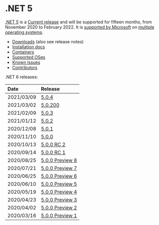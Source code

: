 # .NET 5

[.NET 5](https://devblogs.microsoft.com/dotnet/announcing-net-5-0/) is a [Current release](../../release-policies.md) and will be supported for fifteen months, from November 2020 to February 2022. It is [supported by Microsoft](../../microsoft-support.md) on [multiple operating systems](5.0-supported-os.md).

- [Downloads](https://dotnet.microsoft.com/download/dotnet/5.0) (also see release notes)
- [Installation docs](https://docs.microsoft.com/dotnet/core/install/)
- [Containers](https://hub.docker.com/_/microsoft-dotnet)
- [Supported OSes](5.0-supported-os.md)
- [Known Issues](5.0-known-issues.md)
- [Contributors](5.0-contributor-list.md)

.NET 6 releases:

| Date | Release |
| :-- | :-- |
| 2021/03/09 | [5.0.4](https://github.com/dotnet/core/blob/main/release-notes/5.0/5.0.4/5.0.4.md) |
| 2021/03/02 | [5.0.200](https://github.com/dotnet/core/blob/main/release-notes/5.0/5.0.3/5.0.200-sdk.md) |
| 2021/02/09 | [5.0.3](https://github.com/dotnet/core/blob/main/release-notes/5.0/5.0.3/5.0.3.md) |
| 2021/01/12 | [5.0.2](https://github.com/dotnet/core/blob/main/release-notes/5.0/5.0.2/5.0.2.md) |
| 2020/12/08 | [5.0.1](https://github.com/dotnet/core/blob/main/release-notes/5.0/5.0.1/5.0.1.md) |
| 2020/11/10 | [5.0.0](https://github.com/dotnet/core/blob/main/release-notes/5.0/5.0.0/5.0.0.md) |
| 2020/10/13 | [5.0.0 RC 2](https://github.com/dotnet/core/blob/main/release-notes/5.0/preview/5.0.0-rc.2.md) |
| 2020/09/14 | [5.0.0 RC 1](https://github.com/dotnet/core/blob/main/release-notes/5.0/preview/5.0.0-rc.1.md) |
| 2020/08/25 | [5.0.0 Preview 8](https://github.com/dotnet/core/blob/main/release-notes/5.0/preview/5.0.0-preview.8.md) |
| 2020/07/21 | [5.0.0 Preview 7](https://github.com/dotnet/core/blob/main/release-notes/5.0/preview/5.0.0-preview.7.md) |
| 2020/06/25 | [5.0.0 Preview 6](https://github.com/dotnet/core/blob/main/release-notes/5.0/preview/5.0.0-preview.6.md) |
| 2020/06/10 | [5.0.0 Preview 5](https://github.com/dotnet/core/blob/main/release-notes/5.0/preview/5.0.0-preview.5.md) |
| 2020/05/19 | [5.0.0 Preview 4](https://github.com/dotnet/core/blob/main/release-notes/5.0/preview/5.0.0-preview.4.md) |
| 2020/04/23 | [5.0.0 Preview 3](https://github.com/dotnet/core/blob/main/release-notes/5.0/preview/5.0.0-preview.3.md) |
| 2020/04/02 | [5.0.0 Preview 2](https://github.com/dotnet/core/blob/main/release-notes/5.0/preview/5.0.0-preview.2.md) |
| 2020/03/16 | [5.0.0 Preview 1](https://github.com/dotnet/core/blob/main/release-notes/5.0/preview/5.0.0-preview.1.md) |
